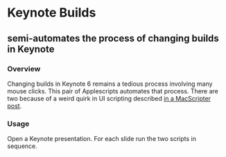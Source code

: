 # Keynote Builds

## semi-automates the process of changing builds in Keynote

### Overview

Changing builds in Keynote 6 remains a tedious process involving many mouse clicks.  This pair of Applescripts automates that process.  There are two because of a weird quirk in UI scripting described [in a MacScripter post](http://macscripter.net/viewtopic.php?id=43725).

### Usage
Open a Keynote presentation.  For each slide run the two scripts in sequence.
